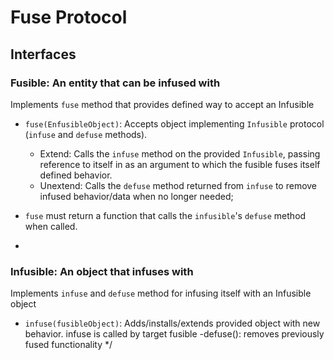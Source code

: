 # Fuse Protocol
  
## Interfaces

###  Fusible: An entity that can be infused with
Implements `fuse` method that provides defined way to accept an Infusible 
* `fuse(EnfusibleObject)`: Accepts object implementing `Infusible` protocol (`infuse` and `defuse` methods).
  - Extend: Calls the `infuse` method on the provided `Infusible`, passing reference to itself in as an argument
    to which the fusible fuses itself defined behavior.
  - Unextend: Calls the `defuse` method returned from `infuse` to remove infused behavior/data when 
    no longer needed;
      
* `fuse` must return a function that calls the `infusible`'s `defuse` method when called.
-

### Infusible: An object that infuses with
Implements `infuse` and `defuse` method for infusing itself with an Infusible object

* `infuse(fusibleObject)`: Adds/installs/extends 
      provided object with new behavior. infuse is called by 
      target fusible
    -defuse(): removes previously fused functionality
*/
